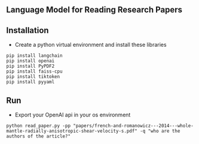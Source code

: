 ## Language Model for Reading Research Papers

## Installation
- Create a python virtual environment and install these libraries
```
pip install langchain
pip install openai
pip install PyPDF2
pip install faiss-cpu
pip install tiktoken
pip install pyyaml
```

## Run
- Export your OpenAI api in your os environment

```
python read_paper.py -pp "papers/french-and-romanowicz---2014---whole-mantle-radially-anisotropic-shear-velocity-s.pdf" -q "who are the authors of the article?"
```
